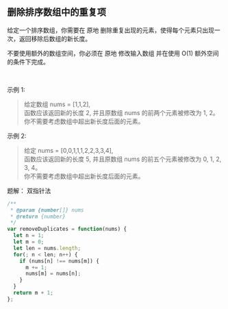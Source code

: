## 删除排序数组中的重复项

给定一个排序数组，你需要在 原地 删除重复出现的元素，使得每个元素只出现一次，返回移除后数组的新长度。

不要使用额外的数组空间，你必须在 原地 修改输入数组 并在使用 O(1) 额外空间的条件下完成。

 

示例 1:

> 给定数组 nums = [1,1,2],   
> 函数应该返回新的长度 2, 并且原数组 nums 的前两个元素被修改为 1, 2。   
> 你不需要考虑数组中超出新长度后面的元素。

示例 2:

> 给定 nums = [0,0,1,1,1,2,2,3,3,4],   
> 函数应该返回新的长度 5, 并且原数组 nums 的前五个元素被修改为 0, 1, 2, 3, 4。  
> 你不需要考虑数组中超出新长度后面的元素。

题解：
双指针法
```javascript
/**
 * @param {number[]} nums
 * @return {number}
 */
var removeDuplicates = function(nums) {
  let n = 1;
  let m = 0;
  let len = nums.length;
  for(; n < len; n++) {
    if (nums[n] !== nums[m]) {
      m += 1;
      nums[m] = nums[n];
    }
  }
  return m + 1;
};
```